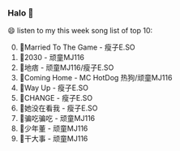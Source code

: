 

### Halo 👋

😄 listen to my this week song list of top 10:

0. 🌈Married To The Game - 瘦子E.SO
1. 🌈2030 - 顽童MJ116
2. 🌈地痞 - 顽童MJ116/瘦子E.SO
3. 🌈Coming Home - MC HotDog 热狗/顽童MJ116
4. 🌈Way Up - 瘦子E.SO
5. 🌈CHANGE - 瘦子E.SO
6. 🌈她没在看我 - 瘦子E.SO
7. 🌈骗吃骗吃 - 顽童MJ116
8. 🌈少年董  - 顽童MJ116
9. 🌈干大事  - 顽童MJ116

